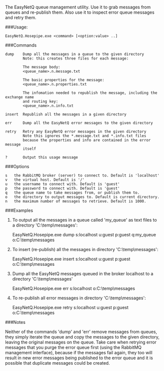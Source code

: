 The EasyNetQ queue management utility. Use it to grab messages from queues and re-publish them. Also use it to inspect error queue messages and retry them.

###Usage:

    EasyNetQ.Hosepipe.exe <command> [<option:value> ..]

###Commands

	dump	Dump all the messages in a queue to the given directory
			Note: this creates three files for each message:

			The message body:
			<queue_name>.n.message.txt

			The basic properties for the message:
			<queue_name>.n.properties.txt

			The infomation needed to republish the message, including the exchange name
			and routing key:
			<queue_name>.n.info.txt

	insert	Republish all the messages in a given directory

	err		Dump all the EasyNetQ error messages to the given directory

	retry	Retry any EasyNetQ error messages in the given directory
			Note this ignores the *.message.txt and *.info.txt files
			because the properties and info are contained in the error message
			itself

	?		Output this usage message

###Options

	s	the RabbitMQ broker (server) to connect to. Default is 'localhost'
	v	the virtual host. Default is '/'
	u	the username to connect with. Default is 'guest'
	p	the password to connect with. Default is 'guest'
	q	the queue name to take messages from, or publish them to.
	o	the directory to output messages to. Default is current directory.
	n	the maximum number of messages to retrieve. Default is 1000.

###Examples
	
1. To output all the messages in a queue called 'my_queue' as text files 
   to a directory 'C:\temp\messages':

	EasyNetQ.Hosepipe.exe dump s:localhost u:guest p:guest q:my_queue o:C:\temp\messages

2. To insert (re-publish) all the messages in directory 'C:\temp\messages':

	EasyNetQ.Hosepipe.exe insert s:localhost u:guest p:guest o:C:\temp\messages

3. Dump all the EasyNetQ messages queued in the broker localhost to a directory
   'C:\temp\messages'

	EasyNetQ.Hosepipe.exe err s:localhost o:C:\temp\messages

4. To re-publish all error messages in directory 'C:\temp\messages':

	EasyNetQ.Hosepipe.exe retry s:localhost u:guest p:guest o:C:\temp\messages

###Notes

Neither of the commands 'dump' and 'err' remove messages from queues, they simply
iterate the queue and copy the messages to the given directory, leaving the original 
messages on the queue. Take care when retrying error messages that you purge the error 
queue first (using the RabbitMQ management interface), because if the messages fail 
again, they too will result in new error messages being published to the error queue 
and it is possible that	duplicate messages could be created.